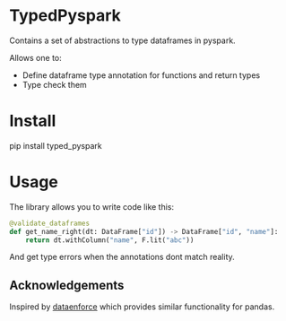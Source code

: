# TypedPyspark

Contains a set of abstractions to type dataframes in pyspark.

Allows one to:


- Define dataframe type annotation for functions and return types
- Type check them


# Install

pip install typed_pyspark


#  Usage

The library allows you to write code like this:

```py
@validate_dataframes
def get_name_right(dt: DataFrame["id"]) -> DataFrame["id", "name"]:
    return dt.withColumn("name", F.lit("abc"))
```

And get type errors when the annotations dont match reality.


## Acknowledgements

Inspired by [dataenforce](https://github.com/CedricFR/dataenforce) which provides similar functionality for pandas.
